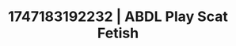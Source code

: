 ---
categories:
- NSFW AI art
- Naughty librarian
- Double penetration
- Pleasure mapping
- Anime
image: /assets/images/1747183192232.jpg
layout: post
seo:
  description: Featured content with artistic Scat Fetish, ABDL Play. HD images available.
  keywords: Scat Fetish, ABDL Play
  og_image: /assets/images/1747183192232.jpg
  schema_type: VisualArtwork
tags:
- '#1747183192232'
- Scat Fetish
- ABDL Play
title: 1747183192232 | ABDL Play Scat Fetish
---